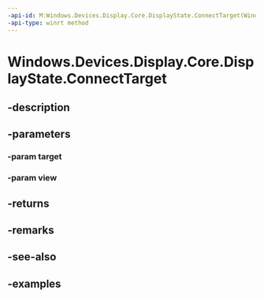 ```yaml
---
-api-id: M:Windows.Devices.Display.Core.DisplayState.ConnectTarget(Windows.Devices.Display.Core.DisplayTarget,Windows.Devices.Display.Core.DisplayView)
-api-type: winrt method
---
```


<!-- Method syntax.
public DisplayPath DisplayState.ConnectTarget(DisplayTarget target, DisplayView view)
-->

# Windows.Devices.Display.Core.DisplayState.ConnectTarget

## -description

## -parameters
### -param target

### -param view

## -returns

## -remarks

## -see-also

## -examples

